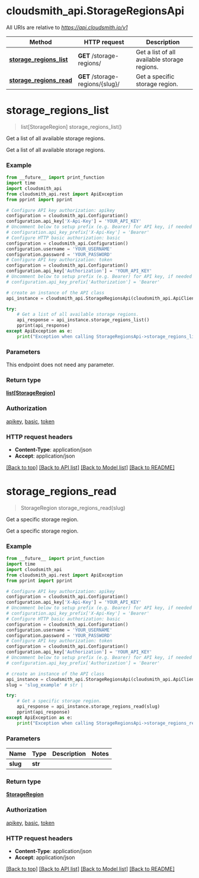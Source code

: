 # cloudsmith_api.StorageRegionsApi

All URIs are relative to *https://api.cloudsmith.io/v1*

Method | HTTP request | Description
------------- | ------------- | -------------
[**storage_regions_list**](StorageRegionsApi.md#storage_regions_list) | **GET** /storage-regions/ | Get a list of all available storage regions.
[**storage_regions_read**](StorageRegionsApi.md#storage_regions_read) | **GET** /storage-regions/{slug}/ | Get a specific storage region.


# **storage_regions_list**
> list[StorageRegion] storage_regions_list()

Get a list of all available storage regions.

Get a list of all available storage regions.

### Example
```python
from __future__ import print_function
import time
import cloudsmith_api
from cloudsmith_api.rest import ApiException
from pprint import pprint

# Configure API key authorization: apikey
configuration = cloudsmith_api.Configuration()
configuration.api_key['X-Api-Key'] = 'YOUR_API_KEY'
# Uncomment below to setup prefix (e.g. Bearer) for API key, if needed
# configuration.api_key_prefix['X-Api-Key'] = 'Bearer'
# Configure HTTP basic authorization: basic
configuration = cloudsmith_api.Configuration()
configuration.username = 'YOUR_USERNAME'
configuration.password = 'YOUR_PASSWORD'
# Configure API key authorization: token
configuration = cloudsmith_api.Configuration()
configuration.api_key['Authorization'] = 'YOUR_API_KEY'
# Uncomment below to setup prefix (e.g. Bearer) for API key, if needed
# configuration.api_key_prefix['Authorization'] = 'Bearer'

# create an instance of the API class
api_instance = cloudsmith_api.StorageRegionsApi(cloudsmith_api.ApiClient(configuration))

try:
    # Get a list of all available storage regions.
    api_response = api_instance.storage_regions_list()
    pprint(api_response)
except ApiException as e:
    print("Exception when calling StorageRegionsApi->storage_regions_list: %s\n" % e)
```

### Parameters
This endpoint does not need any parameter.

### Return type

[**list[StorageRegion]**](StorageRegion.md)

### Authorization

[apikey](../README.md#apikey), [basic](../README.md#basic), [token](../README.md#token)

### HTTP request headers

 - **Content-Type**: application/json
 - **Accept**: application/json

[[Back to top]](#) [[Back to API list]](../README.md#documentation-for-api-endpoints) [[Back to Model list]](../README.md#documentation-for-models) [[Back to README]](../README.md)

# **storage_regions_read**
> StorageRegion storage_regions_read(slug)

Get a specific storage region.

Get a specific storage region.

### Example
```python
from __future__ import print_function
import time
import cloudsmith_api
from cloudsmith_api.rest import ApiException
from pprint import pprint

# Configure API key authorization: apikey
configuration = cloudsmith_api.Configuration()
configuration.api_key['X-Api-Key'] = 'YOUR_API_KEY'
# Uncomment below to setup prefix (e.g. Bearer) for API key, if needed
# configuration.api_key_prefix['X-Api-Key'] = 'Bearer'
# Configure HTTP basic authorization: basic
configuration = cloudsmith_api.Configuration()
configuration.username = 'YOUR_USERNAME'
configuration.password = 'YOUR_PASSWORD'
# Configure API key authorization: token
configuration = cloudsmith_api.Configuration()
configuration.api_key['Authorization'] = 'YOUR_API_KEY'
# Uncomment below to setup prefix (e.g. Bearer) for API key, if needed
# configuration.api_key_prefix['Authorization'] = 'Bearer'

# create an instance of the API class
api_instance = cloudsmith_api.StorageRegionsApi(cloudsmith_api.ApiClient(configuration))
slug = 'slug_example' # str | 

try:
    # Get a specific storage region.
    api_response = api_instance.storage_regions_read(slug)
    pprint(api_response)
except ApiException as e:
    print("Exception when calling StorageRegionsApi->storage_regions_read: %s\n" % e)
```

### Parameters

Name | Type | Description  | Notes
------------- | ------------- | ------------- | -------------
 **slug** | **str**|  | 

### Return type

[**StorageRegion**](StorageRegion.md)

### Authorization

[apikey](../README.md#apikey), [basic](../README.md#basic), [token](../README.md#token)

### HTTP request headers

 - **Content-Type**: application/json
 - **Accept**: application/json

[[Back to top]](#) [[Back to API list]](../README.md#documentation-for-api-endpoints) [[Back to Model list]](../README.md#documentation-for-models) [[Back to README]](../README.md)

